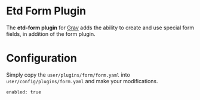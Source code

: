 # Etd Form Plugin

The **etd-form plugin** for [Grav](http://github.com/getgrav/grav) adds the ability to create and use special form fields, in addition of the form plugin.

# Configuration

Simply copy the `user/plugins/form/form.yaml` into `user/config/plugins/form.yaml` and make your modifications.

```
enabled: true
```  